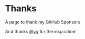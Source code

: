 # Thanks
 A page to thank my GitHub Sponsors

And thanks [@yg](https://github.com/yg/) for the inspiration!

